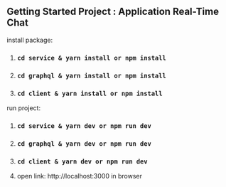 ## Getting Started Project : Application Real-Time Chat

install package:
1. ### `cd service & yarn install or npm install`
2. ### `cd graphql & yarn install or npm install`
3. ### `cd client & yarn install or npm install`


run project:
1. ### `cd service & yarn dev or npm run dev`
2. ### `cd graphql & yarn dev or npm run dev`
3. ### `cd client & yarn dev or npm run dev`
4. open link: http://localhost:3000 in browser
